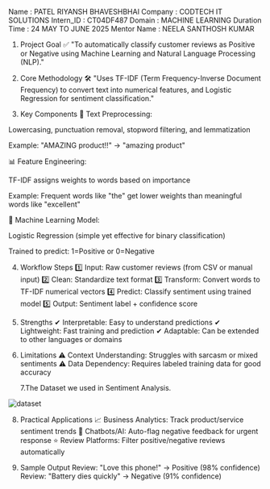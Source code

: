  Name : PATEL RIYANSH BHAVESHBHAI Company : CODTECH IT SOLUTIONS Intern_ID : CT04DF487 Domain : MACHINE LEARNING Duration Time : 24 MAY TO JUNE 2025 Mentor Name : NEELA SANTHOSH KUMAR
 
 1. Project Goal
✅ "To automatically classify customer reviews as Positive or Negative using Machine Learning and Natural Language Processing (NLP)."

2. Core Methodology
🛠️ "Uses TF-IDF (Term Frequency-Inverse Document Frequency) to convert text into numerical features, and Logistic Regression for sentiment classification."

3. Key Components
🔧 Text Preprocessing:

Lowercasing, punctuation removal, stopword filtering, and lemmatization

Example: "AMAZING product!!" → "amazing product"

📊 Feature Engineering:

TF-IDF assigns weights to words based on importance

Example: Frequent words like "the" get lower weights than meaningful words like "excellent"

🤖 Machine Learning Model:

Logistic Regression (simple yet effective for binary classification)

Trained to predict: 1=Positive or 0=Negative

4. Workflow Steps
1️⃣ Input: Raw customer reviews (from CSV or manual input)
2️⃣ Clean: Standardize text format
3️⃣ Transform: Convert words to TF-IDF numerical vectors
4️⃣ Predict: Classify sentiment using trained model
5️⃣ Output: Sentiment label + confidence score

5. Strengths
✔ Interpretable: Easy to understand predictions
✔ Lightweight: Fast training and prediction
✔ Adaptable: Can be extended to other languages or domains

6. Limitations
⚠️ Context Understanding: Struggles with sarcasm or mixed sentiments
⚠️ Data Dependency: Requires labeled training data for good accuracy

   7.The Dataset we used in Sentiment Analysis.


![dataset](https://github.com/user-attachments/assets/f4ddd8de-3137-4f9f-8ae2-c0eecd01d542)

8. Practical Applications
📈 Business Analytics: Track product/service sentiment trends
📱 Chatbots/AI: Auto-flag negative feedback for urgent response
⭐ Review Platforms: Filter positive/negative reviews automatically

9. Sample Output
Review: "Love this phone!" → Positive (98% confidence)  
Review: "Battery dies quickly" → Negative (91% confidence)  
